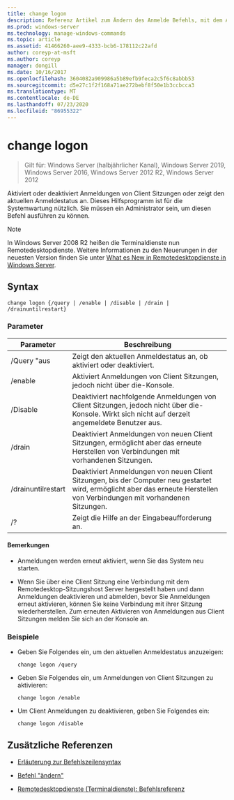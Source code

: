 ```yaml
---
title: change logon
description: Referenz Artikel zum Ändern des Anmelde Befehls, mit dem Anmeldungen von Client Sitzungen aktiviert oder deaktiviert werden oder der aktuelle Anmeldestatus angezeigt wird.
ms.prod: windows-server
ms.technology: manage-windows-commands
ms.topic: article
ms.assetid: 41466260-aee9-4333-bcb6-178112c22afd
author: coreyp-at-msft
ms.author: coreyp
manager: dongill
ms.date: 10/16/2017
ms.openlocfilehash: 3604082a909986a5b89efb9feca2c5f6c8abbb53
ms.sourcegitcommit: d5e27c1f2f168a71ae272bebf8f50e1b3ccbcca3
ms.translationtype: MT
ms.contentlocale: de-DE
ms.lasthandoff: 07/23/2020
ms.locfileid: "86955322"
---
```

# <a name="change-logon"></a>change logon

> Gilt für: Windows Server (halbjährlicher Kanal), Windows Server 2019, Windows Server 2016, Windows Server 2012 R2, Windows Server 2012

Aktiviert oder deaktiviert Anmeldungen von Client Sitzungen oder zeigt den aktuellen Anmeldestatus an. Dieses Hilfsprogramm ist für die Systemwartung nützlich. Sie müssen ein Administrator sein, um diesen Befehl ausführen zu können.

> [!NOTE]
> In Windows Server 2008 R2 heißen die Terminaldienste nun Remotedesktopdienste. Weitere Informationen zu den Neuerungen in der neuesten Version finden Sie unter [What es New in Remotedesktopdienste in Windows Server](/previous-versions/windows/it-pro/windows-server-2012-r2-and-2012/dn283323(v=ws.11)).

## <a name="syntax"></a>Syntax

```
change logon {/query | /enable | /disable | /drain | /drainuntilrestart}
```

### <a name="parameters"></a>Parameter

| Parameter | Beschreibung |
| --------- | ----------- |
| /Query "aus | Zeigt den aktuellen Anmeldestatus an, ob aktiviert oder deaktiviert. |
| /enable | Aktiviert Anmeldungen von Client Sitzungen, jedoch nicht über die-Konsole. |
| /Disable | Deaktiviert nachfolgende Anmeldungen von Client Sitzungen, jedoch nicht über die-Konsole. Wirkt sich nicht auf derzeit angemeldete Benutzer aus. |
| /drain | Deaktiviert Anmeldungen von neuen Client Sitzungen, ermöglicht aber das erneute Herstellen von Verbindungen mit vorhandenen Sitzungen. |
| /drainuntilrestart | Deaktiviert Anmeldungen von neuen Client Sitzungen, bis der Computer neu gestartet wird, ermöglicht aber das erneute Herstellen von Verbindungen mit vorhandenen Sitzungen. |
| /? | Zeigt die Hilfe an der Eingabeaufforderung an. |

#### <a name="remarks"></a>Bemerkungen

- Anmeldungen werden erneut aktiviert, wenn Sie das System neu starten.

- Wenn Sie über eine Client Sitzung eine Verbindung mit dem Remotedesktop-Sitzungshost Server hergestellt haben und dann Anmeldungen deaktivieren und abmelden, bevor Sie Anmeldungen erneut aktivieren, können Sie keine Verbindung mit ihrer Sitzung wiederherstellen. Zum erneuten Aktivieren von Anmeldungen aus Client Sitzungen melden Sie sich an der Konsole an.

### <a name="examples"></a>Beispiele

- Geben Sie Folgendes ein, um den aktuellen Anmeldestatus anzuzeigen:

  ```
  change logon /query
  ```

- Geben Sie Folgendes ein, um Anmeldungen von Client Sitzungen zu aktivieren:

  ```
  change logon /enable
  ```

- Um Client Anmeldungen zu deaktivieren, geben Sie Folgendes ein:

  ```
  change logon /disable
  ```

## <a name="additional-references"></a>Zusätzliche Referenzen

- [Erläuterung zur Befehlszeilensyntax](command-line-syntax-key.md)

- [Befehl "ändern"](change.md)

- [Remotedesktopdienste (Terminaldienste): Befehlsreferenz](remote-desktop-services-terminal-services-command-reference.md)
